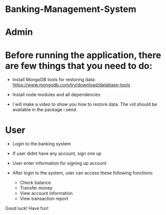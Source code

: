 # Banking-Management-System

# Admin

  # Before running the application, there are few things that you need to do: 

  - Install MongoDB tools for restoring data: https://www.mongodb.com/try/download/database-tools

  - Install node modules and all dependencies 

  - I will make a video to show you how to restore data. The vid should be available in the package i send.

# User 
- Login to the banking system

- If user didnt have any account, sign one up

- User enter information for signing up account

- After login to the system, user can access these following functions:
    + Check balance
    + Transfer money
    + View account information
    + View transaction report

Good luck! Have fun!
